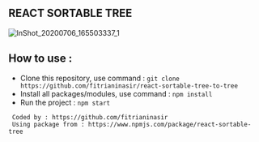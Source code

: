 
## REACT SORTABLE TREE


![InShot_20200706_165503337_1](https://user-images.githubusercontent.com/49642656/86576809-d9a4f200-bfab-11ea-809d-5dcf29527ced.gif)


## How to use :
 - Clone this repository, use command : `git clone https://github.com/fitrianinasir/react-sortable-tree-to-tree`
 - Install all packages/modules, use command : `npm install`
 - Run the project : `npm start`

```
 Coded by : https://github.com/fitrianinasir
 Using package from : https://www.npmjs.com/package/react-sortable-tree
```
